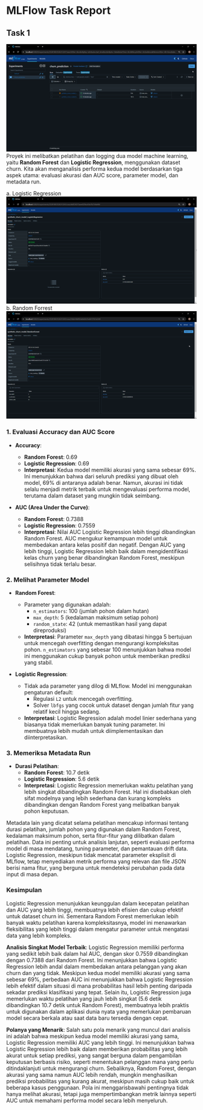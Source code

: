 # MLFlow Task Report

## Task 1

![MLflow UI](assets/1_1.png)
Proyek ini melibatkan pelatihan dan logging dua model machine learning, yaitu **Random Forest** dan **Logistic Regression**, menggunakan dataset churn. Kita akan menganalisis performa kedua model berdasarkan tiga aspek utama: evaluasi akurasi dan AUC score, parameter model, dan metadata run.

a. Logistic Regression
![MLflow UI](assets/1_2.png)
b. Random Forrest
![MLflow UI](assets/1_3.png)
### 1. **Evaluasi Accuracy dan AUC Score**

- **Accuracy**:
  - **Random Forest**: 0.69
  - **Logistic Regression**: 0.69
  - **Interpretasi**: Kedua model memiliki akurasi yang sama sebesar 69%. Ini menunjukkan bahwa dari seluruh prediksi yang dibuat oleh model, 69% di antaranya adalah benar. Namun, akurasi ini tidak selalu menjadi metrik terbaik untuk mengevaluasi performa model, terutama dalam dataset yang mungkin tidak seimbang.

- **AUC (Area Under the Curve)**:
  - **Random Forest**: 0.7388
  - **Logistic Regression**: 0.7559
  - **Interpretasi**: Nilai AUC Logistic Regression lebih tinggi dibandingkan Random Forest. AUC mengukur kemampuan model untuk membedakan antara kelas positif dan negatif. Dengan AUC yang lebih tinggi, Logistic Regression lebih baik dalam mengidentifikasi kelas churn yang benar dibandingkan Random Forest, meskipun selisihnya tidak terlalu besar.

### 2. **Melihat Parameter Model**

- **Random Forest**:
  - Parameter yang digunakan adalah:
    - `n_estimators`: 100 (jumlah pohon dalam hutan)
    - `max_depth`: 5 (kedalaman maksimum setiap pohon)
    - `random_state`: 42 (untuk memastikan hasil yang dapat direproduksi)
  - **Interpretasi**: Parameter `max_depth` yang dibatasi hingga 5 bertujuan untuk mencegah overfitting dengan mengurangi kompleksitas pohon. `n_estimators` yang sebesar 100 menunjukkan bahwa model ini menggunakan cukup banyak pohon untuk memberikan prediksi yang stabil.

- **Logistic Regression**:
  - Tidak ada parameter yang dilog di MLflow. Model ini menggunakan pengaturan default:
    - Regulasi `L2` untuk mencegah overfitting.
    - Solver `lbfgs` yang cocok untuk dataset dengan jumlah fitur yang relatif kecil hingga sedang.
  - **Interpretasi**: Logistic Regression adalah model linier sederhana yang biasanya tidak memerlukan banyak tuning parameter. Ini membuatnya lebih mudah untuk diimplementasikan dan diinterpretasikan.

### 3. **Memeriksa Metadata Run**

- **Durasi Pelatihan**:
  - **Random Forest**: 10.7 detik
  - **Logistic Regression**: 5.6 detik
  - **Interpretasi**: Logistic Regression memerlukan waktu pelatihan yang lebih singkat dibandingkan Random Forest. Hal ini disebabkan oleh sifat modelnya yang lebih sederhana dan kurang kompleks dibandingkan dengan Random Forest yang melibatkan banyak pohon keputusan.

Metadata lain yang dicatat selama pelatihan mencakup informasi tentang durasi pelatihan, jumlah pohon yang digunakan dalam Random Forest, kedalaman maksimum pohon, serta fitur-fitur yang dilibatkan dalam pelatihan. Data ini penting untuk analisis lanjutan, seperti evaluasi performa model di masa mendatang, tuning parameter, dan pemantauan drift data. Logistic Regression, meskipun tidak mencatat parameter eksplisit di MLflow, tetap menyediakan metrik performa yang relevan dan file JSON berisi nama fitur, yang berguna untuk mendeteksi perubahan pada data input di masa depan.

### Kesimpulan

Logistic Regression menunjukkan keunggulan dalam kecepatan pelatihan dan AUC yang lebih tinggi, membuatnya lebih efisien dan cukup efektif untuk dataset churn ini. Sementara Random Forest memerlukan lebih banyak waktu pelatihan karena kompleksitasnya, model ini menawarkan fleksibilitas yang lebih tinggi dalam mengatur parameter untuk mengatasi data yang lebih kompleks.

**Analisis Singkat Model Terbaik**: Logistic Regression memiliki performa yang sedikit lebih baik dalam hal AUC, dengan skor 0.7559 dibandingkan dengan 0.7388 dari Random Forest. Ini menunjukkan bahwa Logistic Regression lebih andal dalam membedakan antara pelanggan yang akan churn dan yang tidak. Meskipun kedua model memiliki akurasi yang sama sebesar 69%, perbedaan AUC ini menunjukkan bahwa Logistic Regression lebih efektif dalam situasi di mana probabilitas hasil lebih penting daripada sekadar prediksi klasifikasi yang tepat. Selain itu, Logistic Regression juga memerlukan waktu pelatihan yang jauh lebih singkat (5.6 detik dibandingkan 10.7 detik untuk Random Forest), membuatnya lebih praktis untuk digunakan dalam aplikasi dunia nyata yang memerlukan pembaruan model secara berkala atau saat data baru tersedia dengan cepat.

**Polanya yang Menarik**: Salah satu pola menarik yang muncul dari analisis ini adalah bahwa meskipun kedua model memiliki akurasi yang sama, Logistic Regression memiliki AUC yang lebih tinggi. Ini menunjukkan bahwa Logistic Regression lebih baik dalam memberikan probabilitas yang lebih akurat untuk setiap prediksi, yang sangat berguna dalam pengambilan keputusan berbasis risiko, seperti menentukan pelanggan mana yang perlu ditindaklanjuti untuk mengurangi churn. Sebaliknya, Random Forest, dengan akurasi yang sama namun AUC lebih rendah, mungkin menghasilkan prediksi probabilitas yang kurang akurat, meskipun masih cukup baik untuk beberapa kasus penggunaan. Pola ini menggarisbawahi pentingnya tidak hanya melihat akurasi, tetapi juga mempertimbangkan metrik lainnya seperti AUC untuk memahami performa model secara lebih menyeluruh.
